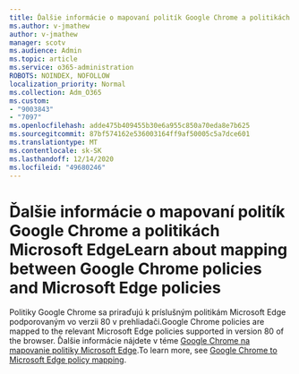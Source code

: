```yaml
---
title: Ďalšie informácie o mapovaní politík Google Chrome a politikách Microsoft Edge
ms.author: v-jmathew
author: v-jmathew
manager: scotv
ms.audience: Admin
ms.topic: article
ms.service: o365-administration
ROBOTS: NOINDEX, NOFOLLOW
localization_priority: Normal
ms.collection: Adm_O365
ms.custom:
- "9003843"
- "7097"
ms.openlocfilehash: adde475b409455b30e6a955c850a70eda8e7b625
ms.sourcegitcommit: 87bf574162e536003164ff9af50005c5a7dce601
ms.translationtype: MT
ms.contentlocale: sk-SK
ms.lasthandoff: 12/14/2020
ms.locfileid: "49680246"
---
```

# <a name="learn-about-mapping-between-google-chrome-policies-and-microsoft-edge-policies"></a><span data-ttu-id="e61ed-102">Ďalšie informácie o mapovaní politík Google Chrome a politikách Microsoft Edge</span><span class="sxs-lookup"><span data-stu-id="e61ed-102">Learn about mapping between Google Chrome policies and Microsoft Edge policies</span></span>

<span data-ttu-id="e61ed-103">Politiky Google Chrome sa priraďujú k príslušným politikám Microsoft Edge podporovaným vo verzii 80 v prehliadači.</span><span class="sxs-lookup"><span data-stu-id="e61ed-103">Google Chrome policies are mapped to the relevant Microsoft Edge policies supported in version 80 of the browser.</span></span> <span data-ttu-id="e61ed-104">Ďalšie informácie nájdete v téme [Google Chrome na mapovanie politiky Microsoft Edge](https://go.microsoft.com/fwlink/?linkid=2141933).</span><span class="sxs-lookup"><span data-stu-id="e61ed-104">To learn more, see [Google Chrome to Microsoft Edge policy mapping](https://go.microsoft.com/fwlink/?linkid=2141933).</span></span>
